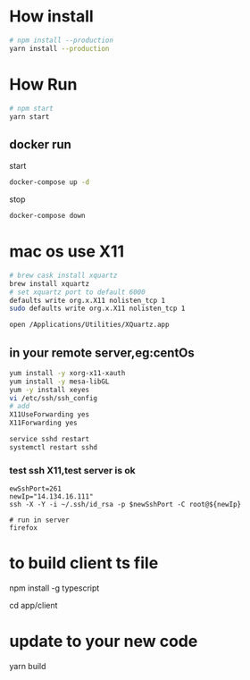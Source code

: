 # How install
```bash
# npm install --production
yarn install --production

```

# How Run
```bash
# npm start
yarn start
```
## docker run
start
```bash
docker-compose up -d
```
stop
```bash
docker-compose down 
```


# mac os use X11
```bash
# brew cask install xquartz
brew install xquartz
# set xquartz port to default 6000
defaults write org.x.X11 nolisten_tcp 1
sudo defaults write org.x.X11 nolisten_tcp 1

open /Applications/Utilities/XQuartz.app
```
## in your remote server,eg:centOs
```bash
yum install -y xorg-x11-xauth
yum install -y mesa-libGL
yum -y install xeyes
vi /etc/ssh/ssh_config
# add
X11UseForwarding yes
X11Forwarding yes

service sshd restart
systemctl restart sshd
```
### test ssh X11,test server is ok
```
ewSshPort=261
newIp="14.134.16.111"
ssh -X -Y -i ~/.ssh/id_rsa -p $newSshPort -C root@${newIp}

# run in server
firefox
```

# to build client ts file
npm install -g typescript

cd app/client
# update to your new code
yarn build